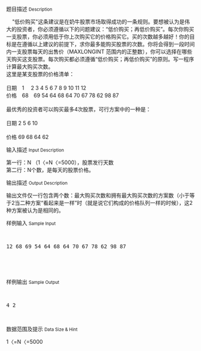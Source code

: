 <div class="panel panel-default">
<div class="area-title">
<span>
题目描述
<small>Description</small>
</span></div>
<div class="panel-body">

<p>    "低价购买"这条建议是在奶牛股票市场取得成功的一条规则。要想被认为是伟大的投资者，你必须遵循以下的问题建议：“低价购买；再低价购买”。每次你购买一支股票，你必须用低于你上次购买它的价格购买它。买的次数越多越好！你的目标是在遵循以上建议的前提下，求你最多能购买股票的次数。你将会得到一段时间内一支股票每天的出售价（MAXLONGINT 范围内的正整数），你可以选择在哪些天购买这支股票。每次购买都必须遵循“低价购买；再低价购买”的原则。写一程序计算最大购买次数。<br style="font-family: 'Times New Roman';">这里是某支股票的价格清单：<br style="font-family: 'Times New Roman';"><br style="font-family: 'Times New Roman';">日期　1　 2 3 4 5 6 7 8 9 10 11 12<br style="font-family: 'Times New Roman';">价格　68　69 54 64 68 64 70 67 78 62 98 87<br style="font-family: 'Times New Roman';"><br style="font-family: 'Times New Roman';">最优秀的投资者可以购买最多4次股票，可行方案中的一种是：<br style="font-family: 'Times New Roman';"><br style="font-family: 'Times New Roman';">日期 2 5 6 10<br style="font-family: 'Times New Roman';"><br style="font-family: 'Times New Roman';">价格 69 68 64 62 </p>

</div>
</div>

<div class="panel panel-default">
<div class="area-title">
<span>
输入描述
<small>Input Description</small>
</span></div>
<div class="panel-body">
<p>第一行：N （1〈=N〈=5000），股票发行天数<br style="font-family: 'Times New Roman';">第二行：N个数，是每天的股票价格。</p>

</div>
</div>
<div  class="panel panel-default">
<div class="area-title">
<span>
输出描述
<small>Output Description</small>
</span></div>
<div class="panel-body">

<p>输出文件仅一行包含两个数：最大购买次数和拥有最大购买次数的方案数（小于等于2当二种方案“看起来是一样”时（就是说它们构成的价格队列一样的时候），这2种方案被认为是相同的。</p>

</div>
</div>


<div class="panel panel-default">
<div class="area-title">
<span>
样例输入
<small>Sample Input</small>
</span></div>
<div class="panel-body">
<p>   </p><pre>12 68 69 54 64 68 64 70 67 78 62 98 87</pre><p> </p><p><br></p>

</div>
</div>

<div class="panel panel-default">
<div class="area-title">
<span>
样例输出
<small>Sample Output</small>
</span></div>
<div class="panel-body">
<p>   </p><pre>4 2</pre><p><br></p>

</div>
</div>

<div class="panel panel-default">
<div class="area-title">
<span>
数据范围及提示
<small>Data Size & Hint</small>
</span></div>
<div class="panel-body">
<p>1〈=N〈=5000</p>
</div>
</div>
